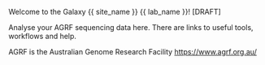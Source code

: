 Welcome to the Galaxy {{ site_name }} {{ lab_name }}!
[DRAFT]

Analyse your AGRF sequencing data here. 
There are links to useful tools, workflows and help. 

AGRF is the Australian Genome Research Facility https://www.agrf.org.au/
